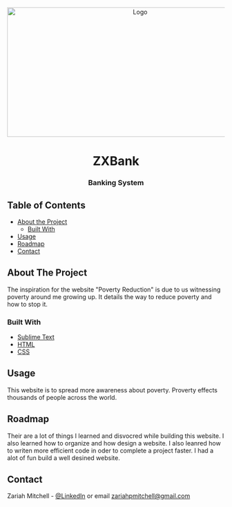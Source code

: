 
<!-- PROJECT LOGO -->

<br />
<p align="center">
  <a href="https://github.com/github_username/repo">
    <img src="https://challengepost-s3-challengepost.netdna-ssl.com/photos/production/software_photos/000/950/627/datas/gallery.jpg" alt="Logo" width="600" height="300">
  </a>

  <h1 align="center">ZXBank</h1>
  <h3 align="center">Banking System</h3>


</p></center>



<!-- TABLE OF CONTENTS -->
## Table of Contents

* [About the Project](#about-the-project)
  * [Built With](#built-with)
* [Usage](#usage)
* [Roadmap](#roadmap)
* [Contact](#contact)






<!-- ABOUT THE PROJECT -->
## About The Project

The inspiration for the website "Poverty Reduction" is due to us witnessing poverty around me growing up. 
It details the way to reduce poverty and how to stop it.


### Built With

* [Sublime Text](https://www.sublimetext.com/)
* [HTML](https://www.google.com/search?rlz=1C1CHBF_enUS871US871&sxsrf=ALeKk00nO-Fp4HtJ260lRLkPJe03hpfBIQ%3A1594524411462&ei=-4IKX93QG9r0tAbxvIW4Bg&q=HTML&oq=HTML&gs_lcp=CgZwc3ktYWIQAzIICAAQsQMQkQIyBQgAEJECMgoIABCxAxAUEIcCMgUIABCxAzIFCAAQsQMyBQgAELEDMgUIABCxAzIFCAAQsQMyBQgAELEDMgUIABCxAzoHCAAQsAMQQzoECCMQJzoCCAA6BwgjEOoCECc6CAgAELEDEIMBOggILhCxAxCDAVCkBFjdF2DMHGgDcAB4BIAB3wGIAbwLkgEFNS42LjGYAQCgAQGqAQdnd3Mtd2l6sAEK&sclient=psy-ab&ved=0ahUKEwiduoWp4sbqAhVaOs0KHXFeAWcQ4dUDCAw&uact=5)
* [CSS](https://www.google.com/search?rlz=1C1CHBF_enUS871US871&sxsrf=ALeKk01IhY0d3MOTG8gYcLkmBDsP_1_Qsw%3A1594524550927&ei=hoMKX8aSOIG6tAaMiJaACg&q=CSS&oq=CSS&gs_lcp=CgZwc3ktYWIQAzIFCAAQkQIyBQgAEJECMgcIABAUEIcCMgUIABCxAzICCAAyBQgAELEDMgUIABCxAzIFCAAQsQMyBQgAELEDMgUIABCxAzoHCAAQRxCwAzoHCCMQ6gIQJzoECCMQJzoICAAQsQMQgwE6BQguELEDOgIILlD6jgRY8pgEYP-aBGgEcAB4AIABsgGIAeACkgEDMi4xmAEAoAEBqgEHZ3dzLXdperABCg&sclient=psy-ab&ved=0ahUKEwjG7cXr4sbqAhUBHc0KHQyEBaAQ4dUDCAw&uact=5)




<!-- USAGE EXAMPLES -->
## Usage
This website is to spread more awareness about poverty. Proverty effects thousands of people across the world.



<!-- ROADMAP -->
## Roadmap

Their are a lot of things I learned and disvocred while building this website. 
I also learned how to organize and how design a website. 
I also leanred how to writen more efficient code in oder to complete a project faster.
I had a alot of fun build a well desined website.



<!-- CONTACT -->
## Contact

Zariah Mitchell - [@LinkedIn](https://www.linkedin.com/in/zariah-mitchell-2455801a8/) or email zariahpmitchell@gmail.com
